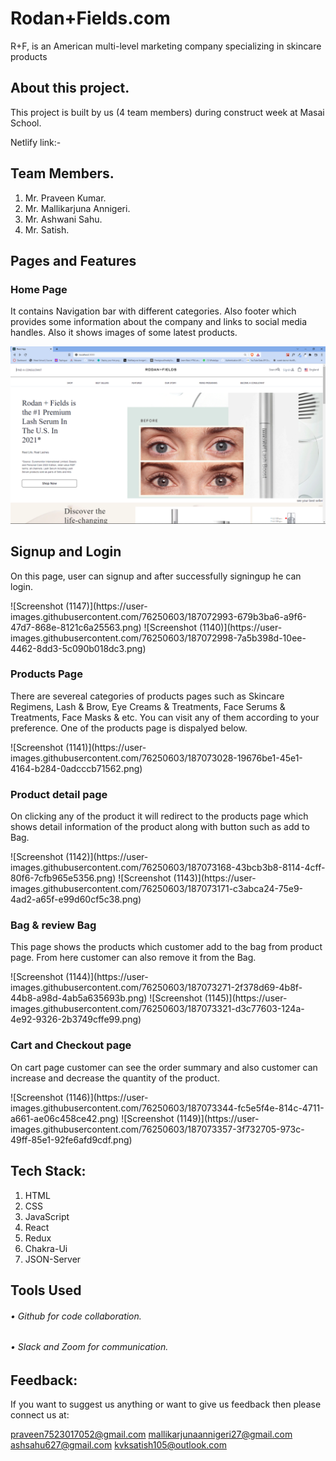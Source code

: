
# Rodan+Fields.com

<p>R+F, is an American multi-level marketing company specializing in skincare products</p>

## About this project.

<p>This project is built by us (4 team members) during construct week at Masai School.</p>
Netlify link:-

## Team Members.

1. Mr. Praveen Kumar.
2. Mr. Mallikarjuna Annigeri.
3. Mr. Ashwani Sahu.
4. Mr. Satish.

## Pages and Features

### Home Page

<p>It contains Navigation bar with different categories. Also footer which provides some information about the company and links to social media handles. Also it shows images of some latest products.</p>

<img src="./rodanandfields-clone/public/readmeimage/Screenshot1139.png" />

## Signup and Login 

<p>On this page, user can signup and after successfully signingup he can login.</p>
![Screenshot (1147)](https://user-images.githubusercontent.com/76250603/187072993-679b3ba6-a9f6-47d7-868e-8121c6a25563.png)
![Screenshot (1140)](https://user-images.githubusercontent.com/76250603/187072998-7a5b398d-10ee-4462-8dd3-5c090b018dc3.png)

### Products Page

<p>There are severeal categories of products pages such as Skincare Regimens, Lash & Brow, Eye Creams & Treatments, Face Serums & Treatments, Face Masks & etc. You can visit any of them according to your preference. One of the products page is dispalyed below.</p>
![Screenshot (1141)](https://user-images.githubusercontent.com/76250603/187073028-19676be1-45e1-4164-b284-0adcccb71562.png)

### Product detail page

<p>On clicking any of the product it will redirect to the products page which shows detail information of the product along with button such as add to Bag.</p>
![Screenshot (1142)](https://user-images.githubusercontent.com/76250603/187073168-43bcb3b8-8114-4cff-80f6-7cfb965e5356.png)
![Screenshot (1143)](https://user-images.githubusercontent.com/76250603/187073171-c3abca24-75e9-4ad2-a65f-e99d60cf5c38.png)

### Bag & review Bag

<p>This page shows the products which customer add to the bag from product page. From here customer can also remove it from the Bag.</p>
![Screenshot (1144)](https://user-images.githubusercontent.com/76250603/187073271-2f378d69-4b8f-44b8-a98d-4ab5a635693b.png)
![Screenshot (1145)](https://user-images.githubusercontent.com/76250603/187073321-d3c77603-124a-4e92-9326-2b3749cffe99.png)

### Cart and Checkout page

<p>On cart page customer can see the order summary and also customer can increase and decrease the quantity of the product.</p>
![Screenshot (1146)](https://user-images.githubusercontent.com/76250603/187073344-fc5e5f4e-814c-4711-a661-ae06c458ce42.png)
![Screenshot (1149)](https://user-images.githubusercontent.com/76250603/187073357-3f732705-973c-49ff-85e1-92fe6afd9cdf.png)

## Tech Stack:

1. HTML
2. CSS
3. JavaScript
4. React
5. Redux
6. Chakra-Ui
7. JSON-Server

## Tools Used

###### • Github for code collaboration.

###### • Slack and Zoom for communication.

## Feedback:

If you want to suggest us anything or want to give us feedback then please connect us at:



praveen7523017052@gmail.com
mallikarjunaannigeri27@gmail.com
ashsahu627@gmail.com
kvksatish105@outlook.com

